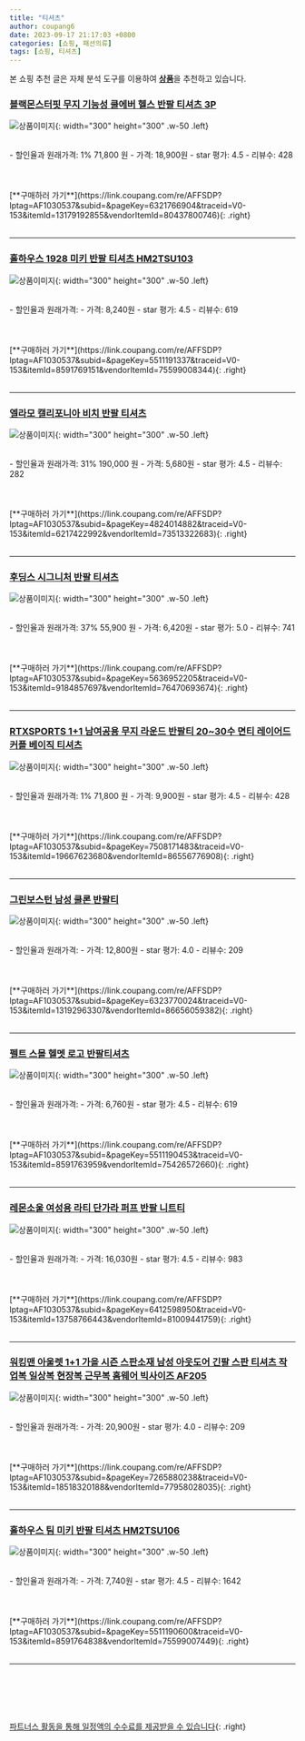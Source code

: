 ```yaml
---
title: "티셔츠"
author: coupang6
date: 2023-09-17 21:17:03 +0800
categories: [쇼핑, 패션의류]
tags: [쇼핑, 티셔츠]
---
```


본 쇼핑 추천 글은 자체 분석 도구를 이용하여 [**상품**](https://link.coupang.com/a/bao1ui)을 추천하고 있습니다.

### [블랙몬스터핏 무지 기능성 쿨에버 헬스 반팔 티셔츠 3P](https://link.coupang.com/re/AFFSDP?lptag=AF1030537&subid=&pageKey=6321766904&traceid=V0-153&itemId=13179192855&vendorItemId=80437800746)

![상품이미지](https://thumbnail10.coupangcdn.com/thumbnails/remote/230x230ex/image/vendor_inventory/6e98/a2a006b54f595255d15b877f7ea986dec978b02e3ceb4102633eea890a92.jpg){: width="300" height="300" .w-50 .left}


<br>
- 할인율과 원래가격: 1%  71,800   원
- 가격: 18,900원
- star 평가: 4.5
- 리뷰수: 428
<br>
<br>
<br>
<br>
[**구매하러 가기**](https://link.coupang.com/re/AFFSDP?lptag=AF1030537&subid=&pageKey=6321766904&traceid=V0-153&itemId=13179192855&vendorItemId=80437800746){: .right}
<br>
<br>

---

### [홀하우스 1928 미키 반팔 티셔츠 HM2TSU103](https://link.coupang.com/re/AFFSDP?lptag=AF1030537&subid=&pageKey=5511191337&traceid=V0-153&itemId=8591769151&vendorItemId=75599008344)

![상품이미지](https://thumbnail10.coupangcdn.com/thumbnails/remote/230x230ex/image/retail/images/41548968917420-ccd9de10-e80c-4b98-b342-357898afb48c.jpg){: width="300" height="300" .w-50 .left}


<br>
- 할인율과 원래가격: 
- 가격: 8,240원
- star 평가: 4.5
- 리뷰수: 619
<br>
<br>
<br>
<br>
[**구매하러 가기**](https://link.coupang.com/re/AFFSDP?lptag=AF1030537&subid=&pageKey=5511191337&traceid=V0-153&itemId=8591769151&vendorItemId=75599008344){: .right}
<br>
<br>

---

### [엘라모 캘리포니아 비치 반팔 티셔츠](https://link.coupang.com/re/AFFSDP?lptag=AF1030537&subid=&pageKey=4824014882&traceid=V0-153&itemId=6217422992&vendorItemId=73513322683)

![상품이미지](https://thumbnail6.coupangcdn.com/thumbnails/remote/230x230ex/image/retail/images/2021/01/16/1/7/1e6249b1-b70d-463e-89e1-9e704a4b980e.jpg){: width="300" height="300" .w-50 .left}


<br>
- 할인율과 원래가격: 31%  190,000   원
- 가격: 5,680원
- star 평가: 4.5
- 리뷰수: 282
<br>
<br>
<br>
<br>
[**구매하러 가기**](https://link.coupang.com/re/AFFSDP?lptag=AF1030537&subid=&pageKey=4824014882&traceid=V0-153&itemId=6217422992&vendorItemId=73513322683){: .right}
<br>
<br>

---

### [후딩스 시그니처 반팔 티셔츠](https://link.coupang.com/re/AFFSDP?lptag=AF1030537&subid=&pageKey=5636952205&traceid=V0-153&itemId=9184857697&vendorItemId=76470693674)

![상품이미지](https://thumbnail7.coupangcdn.com/thumbnails/remote/230x230ex/image/retail/images/79619227617170-7c0ec0c2-d2b6-46e1-939b-346ce8604400.jpg){: width="300" height="300" .w-50 .left}


<br>
- 할인율과 원래가격: 37%  55,900   원
- 가격: 6,420원
- star 평가: 5.0
- 리뷰수: 741
<br>
<br>
<br>
<br>
[**구매하러 가기**](https://link.coupang.com/re/AFFSDP?lptag=AF1030537&subid=&pageKey=5636952205&traceid=V0-153&itemId=9184857697&vendorItemId=76470693674){: .right}
<br>
<br>

---

### [RTXSPORTS 1+1 남여공용 무지 라운드 반팔티 20~30수 면티 레이어드 커플 베이직 티셔츠](https://link.coupang.com/re/AFFSDP?lptag=AF1030537&subid=&pageKey=7508171483&traceid=V0-153&itemId=19667623680&vendorItemId=86556776908)

![상품이미지](https://thumbnail7.coupangcdn.com/thumbnails/remote/230x230ex/image/vendor_inventory/9410/959e5861aba78287e32effb78270c7f31ae1babe2dc68ecae9334e3df397.jpg){: width="300" height="300" .w-50 .left}


<br>
- 할인율과 원래가격: 1%  71,800   원
- 가격: 9,900원
- star 평가: 4.5
- 리뷰수: 428
<br>
<br>
<br>
<br>
[**구매하러 가기**](https://link.coupang.com/re/AFFSDP?lptag=AF1030537&subid=&pageKey=7508171483&traceid=V0-153&itemId=19667623680&vendorItemId=86556776908){: .right}
<br>
<br>

---

### [그린보스턴 남성 쿨론 반팔티](https://link.coupang.com/re/AFFSDP?lptag=AF1030537&subid=&pageKey=6323770024&traceid=V0-153&itemId=13192963307&vendorItemId=86656059382)

![상품이미지](https://thumbnail6.coupangcdn.com/thumbnails/remote/230x230ex/image/vendor_inventory/9e64/dfea8a8eb0982f3e1626a4a2a7e88bac093cca7d6eec831ae9f830cf0d1d.jpg){: width="300" height="300" .w-50 .left}


<br>
- 할인율과 원래가격: 
- 가격: 12,800원
- star 평가: 4.0
- 리뷰수: 209
<br>
<br>
<br>
<br>
[**구매하러 가기**](https://link.coupang.com/re/AFFSDP?lptag=AF1030537&subid=&pageKey=6323770024&traceid=V0-153&itemId=13192963307&vendorItemId=86656059382){: .right}
<br>
<br>

---

### [펠트 스몰 헬멧 로고 반팔티셔츠](https://link.coupang.com/re/AFFSDP?lptag=AF1030537&subid=&pageKey=5511190453&traceid=V0-153&itemId=8591763959&vendorItemId=75426572660)

![상품이미지](https://thumbnail10.coupangcdn.com/thumbnails/remote/230x230ex/image/rs_quotation_api/ixioylwq/cec614a0aa2640eb8f156fb29d371a85.jpg){: width="300" height="300" .w-50 .left}


<br>
- 할인율과 원래가격: 
- 가격: 6,760원
- star 평가: 4.5
- 리뷰수: 619
<br>
<br>
<br>
<br>
[**구매하러 가기**](https://link.coupang.com/re/AFFSDP?lptag=AF1030537&subid=&pageKey=5511190453&traceid=V0-153&itemId=8591763959&vendorItemId=75426572660){: .right}
<br>
<br>

---

### [레몬소울 여성용 라티 단가라 퍼프 반팔 니트티](https://link.coupang.com/re/AFFSDP?lptag=AF1030537&subid=&pageKey=6412598950&traceid=V0-153&itemId=13758766443&vendorItemId=81009441759)

![상품이미지](https://thumbnail10.coupangcdn.com/thumbnails/remote/230x230ex/image/rs_quotation_api/y44n4isw/00d5190d3d59402291f72d0238cd2d57.jpg){: width="300" height="300" .w-50 .left}


<br>
- 할인율과 원래가격: 
- 가격: 16,030원
- star 평가: 4.5
- 리뷰수: 983
<br>
<br>
<br>
<br>
[**구매하러 가기**](https://link.coupang.com/re/AFFSDP?lptag=AF1030537&subid=&pageKey=6412598950&traceid=V0-153&itemId=13758766443&vendorItemId=81009441759){: .right}
<br>
<br>

---

### [워킹맨 아울렛 1+1 가을 시즌 스판소재 남성 아웃도어 긴팔 스판 티셔츠 작업복 일상복 현장복 근무복 홈웨어 빅사이즈 AF205](https://link.coupang.com/re/AFFSDP?lptag=AF1030537&subid=&pageKey=7265880238&traceid=V0-153&itemId=18518320188&vendorItemId=77958028035)

![상품이미지](https://thumbnail8.coupangcdn.com/thumbnails/remote/230x230ex/image/vendor_inventory/8146/2f118794a4b30b40309b173ba4713fb8c7adb0ea5eb38a03e7682e7afd47.jpg){: width="300" height="300" .w-50 .left}


<br>
- 할인율과 원래가격: 
- 가격: 20,900원
- star 평가: 4.0
- 리뷰수: 209
<br>
<br>
<br>
<br>
[**구매하러 가기**](https://link.coupang.com/re/AFFSDP?lptag=AF1030537&subid=&pageKey=7265880238&traceid=V0-153&itemId=18518320188&vendorItemId=77958028035){: .right}
<br>
<br>

---

### [홀하우스 팀 미키 반팔 티셔츠 HM2TSU106](https://link.coupang.com/re/AFFSDP?lptag=AF1030537&subid=&pageKey=5511190600&traceid=V0-153&itemId=8591764838&vendorItemId=75599007449)

![상품이미지](https://thumbnail9.coupangcdn.com/thumbnails/remote/230x230ex/image/retail/images/39151341966836-92efa5b5-0680-44df-b863-7fd4f2fa35ff.jpg){: width="300" height="300" .w-50 .left}


<br>
- 할인율과 원래가격: 
- 가격: 7,740원
- star 평가: 4.5
- 리뷰수: 1642
<br>
<br>
<br>
<br>
[**구매하러 가기**](https://link.coupang.com/re/AFFSDP?lptag=AF1030537&subid=&pageKey=5511190600&traceid=V0-153&itemId=8591764838&vendorItemId=75599007449){: .right}
<br>
<br>

---
<br><br><br><br><br> [파트너스 활동을 통해 일정액의 수수료를 제공받을 수 있습니다](https://link.coupang.com/a/bao1ui){: .right}